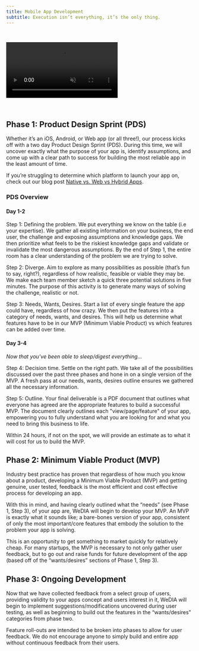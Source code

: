 ```yaml
---
title: Mobile App Development
subtitle: Execution isn’t everything, it’s the only thing.
---
```


<video class="full-video" muted autoplay loop playsinline style="margin-top:
30px;
margin-bottom:
30px;">
	<source src="/videos/app-process.mov">
</video>


## Phase 1: Product Design Sprint (PDS)

Whether it’s an iOS, Android, or Web app (or all three!), our process kicks off
with a two day Product Design Sprint (PDS). During this time, we will uncover
exactly what the purpose of your app is, identify assumptions, and come up with
a clear path to success for building the most reliable app in the least amount
of time. 

If you’re struggling to determine which platform to launch your app on, check
out our blog post [Native vs. Web vs Hybrid Apps](/blog/native-web-hybrid).


### PDS Overview

#### Day 1-2

Step 1: Defining the problem. We put everything we know on the table (i.e your
expertise). We gather all existing information on your business, the end user,
the challenge and exposing assumptions and knowledge gaps. We then prioritize
what feels to be the riskiest knowledge gaps and validate or invalidate the most
dangerous assumptions. By the end of Step 1, the entire room has a clear
understanding of the problem we are trying to solve.

Step 2: Diverge. Aim to explore as many possibilities as possible (that’s fun to
say, right?), regardless of how realistic, feasible or viable they may be. We
make each team member sketch a quick three potential solutions in five minutes.
The purpose of this activity is to generate many ways of solving the challenge,
realistic or not.

Step 3: Needs, Wants, Desires. Start a list of every single feature the app
could have, regardless of how crazy. We then put the features into a category of
needs, wants, and desires. This will help us determine what features have to be
in our MVP (Minimum Viable Product) vs which features can be added over time. 

#### Day 3-4

*Now that you've been able to sleep/digest everything...*

Step 4: Decision time. Settle on the right path. We take all of the
possibilities discussed over the past three phases and hone in on a single
version of the MVP. A fresh pass at our needs, wants, desires outline ensures we
gathered all the necessary information. 

Step 5: Outline. Your final deliverable is a PDF document that outlines what
everyone has agreed are the appropriate features to build a successful MVP. The
document clearly outlines each "view/page/feature" of your app, empowering you
to fully understand what you are looking for and what you need to bring this
business to life.

Within 24 hours, if not on the spot, we will provide an estimate as to what it
will cost for us to build the MVP.

## Phase 2: Minimum Viable Product (MVP)

Industry best practice has proven that regardless of how much you know about a
product, developing a Minimum Viable Product (MVP) and getting genuine, user
tested, feedback is the most efficient and cost effective process for developing
an app. 

With this in mind, and having clearly outlined what the “needs” (see Phase 1,
Step 3), of your app are, WeDIA will begin to develop your MVP. An MVP is
exactly what it sounds like; a bare-bones version of your app, consistent of
only the most important/core features that embody the solution to the problem
your app is solving. 

This is an opportunity to get something to market quickly for relatively cheap.
For many startups, the MVP is necessary to not only gather user feedback, but to
go out and raise funds for future development of the app (based off of the
“wants/desires” sections of Phase 1, Step 3).

## Phase 3: Ongoing Development

Now that we have collected feedback from a select group of users, providing
validity to your apps concept and users interest in it, WeDIA will begin to
implement suggestions/modifications uncovered during user testing, as well as
beginning to build out the features in the “wants/desires” categories from phase
two. 

Feature roll-outs are intended to be broken into phases to allow for user
feedback. We do not encourage anyone to simply build and entire app without
continuous feedback from their users.


